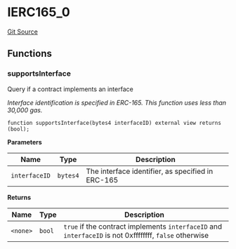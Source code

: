 # IERC165_0
[Git Source](https://github.com/metacontract/mc/blob/20954f1387efa0bc72b42d3e78a22f9f845eebbd/src/devkit/Flattened.sol)


## Functions
### supportsInterface

Query if a contract implements an interface

*Interface identification is specified in ERC-165. This function
uses less than 30,000 gas.*


```solidity
function supportsInterface(bytes4 interfaceID) external view returns (bool);
```
**Parameters**

|Name|Type|Description|
|----|----|-----------|
|`interfaceID`|`bytes4`|The interface identifier, as specified in ERC-165|

**Returns**

|Name|Type|Description|
|----|----|-----------|
|`<none>`|`bool`|`true` if the contract implements `interfaceID` and `interfaceID` is not 0xffffffff, `false` otherwise|


